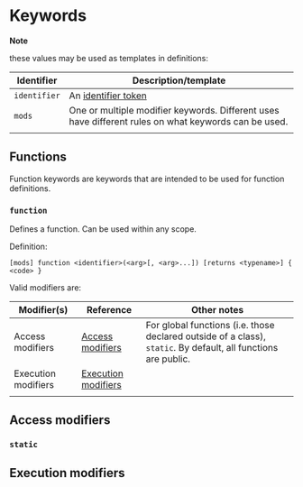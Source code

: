 # Keywords

**Note**

these values may be used as templates in definitions:

| Identifier   | Description/template                                         |
| ------------ | ------------------------------------------------------------ |
| `identifier` | An [identifier token](../Lexing.md#Identifier)               |
| `mods`       | One or multiple modifier keywords. Different uses have different rules on what keywords can be used. |
|              |                                                              |



## Functions

Function keywords are keywords that are intended to be used for function definitions.

### **`function`**

Defines a function. Can be used within any scope.

Definition:

```locke
[mods] function <identifier>(<arg>[, <arg>...]) [returns <typename>] { <code> }
```

Valid modifiers are:


| Modifier(s)         | Reference                                   | Other notes                                                  |
| ------------------- | ------------------------------------------- | ------------------------------------------------------------ |
| Access modifiers    | [Access modifiers](#Access_modifiers)       | For global functions (i.e. those declared outside of a class), `static`. By default, all functions are public. |
| Execution modifiers | [Execution modifiers](#Execution_modifiers) |                                                              |
|                     |                                             |                                                              |

## Access modifiers

### `static`

## Execution modifiers

